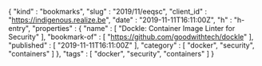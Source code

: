 {
  "kind" : "bookmarks",
  "slug" : "2019/11/eeqsc",
  "client_id" : "https://indigenous.realize.be",
  "date" : "2019-11-11T16:11:00Z",
  "h" : "h-entry",
  "properties" : {
    "name" : [ "Dockle: Container Image Linter for Security" ],
    "bookmark-of" : [ "https://github.com/goodwithtech/dockle" ],
    "published" : [ "2019-11-11T16:11:00Z" ],
    "category" : [ "docker", "security", "containers" ]
  },
  "tags" : [ "docker", "security", "containers" ]
}
